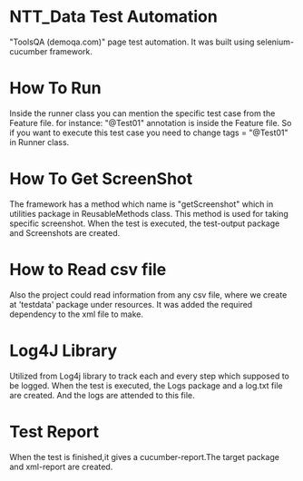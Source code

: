 # NTT_Data Test Automation 

"ToolsQA (demoqa.com)" page test automation.
It was built using selenium-cucumber framework.


# How To Run 
Inside the runner class you can mention the specific test case from the Feature file.
for instance: "@Test01" annotation is inside the Feature file. So if you want to execute this test case you need to change tags = "@Test01" in Runner class.

# How To Get ScreenShot
The framework has a method which name is "getScreenshot" which in utilities package in ReusableMethods class.
This method is used for taking specific screenshot.
When the test is executed, the test-output package and Screenshots are created.

# How to Read csv file
Also the project could read information from any csv file, where we create at 'testdata' package under resources.
It was added the required dependency to the xml file to make.

# Log4J Library
Utilized from Log4j library to track each and every step which supposed to be logged.
When the test is executed, the Logs package and a log.txt file are created. And the logs are attended to this file.

# Test Report
When the test is finished,it gives a cucumber-report.The target package and xml-report are created.




